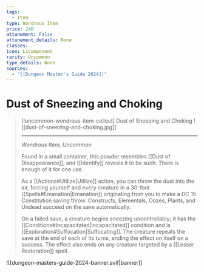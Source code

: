 ```yaml
---
tags:
  - Item
type: Wondrous Item
price: 240
attunement: False
attunement_details: None
classes:
icon: LiComponent
rarity: Uncommon
type_details: None
sources: 
  - "[[Dungeon Master's Guide 2024]]"
---
```

# Dust of Sneezing and Choking
>[!uncommon-wondrous-item-callout] Dust of Sneezing and Choking
>![[dust-of-sneezing-and-choking.jpg]]
>
>- - -
>_Wondrous Item, Uncommon_
>
>Found in a small container, this powder resembles [[Dust of Disappearance]], and [[Identify]] reveals it to be such. There is enough of it for one use.
>
>As a [[Actions#Utilize\|Utilize]] action, you can throw the dust into the air, forcing yourself and every creature in a 30-foot [[Spells#Emanation\|Emanation]] originating from you to make a DC 15 Constitution saving throw. Constructs, Elementals, Oozes, Plants, and Undead succeed on the save automatically.
>
>On a failed save, a creature begins sneezing uncontrollably; it has the [[Conditions#Incapacitated\|Incapacitated]] condition and is [[Exploration#Suffocation\|Suffocating]]. The creature repeats the save at the end of each of its turns, ending the effect on itself on a success. The effect also ends on any creature targeted by a [[Lesser Restoration]] spell.
>


![[dungeon-masters-guide-2024-banner.avif|banner]]